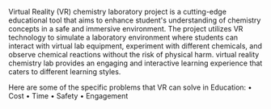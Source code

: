 Virtual Reality (VR) chemistry laboratory project is a cutting-edge educational tool that aims to enhance student's understanding of chemistry concepts in a safe and immersive environment. The project utilizes VR technology to simulate a laboratory environment where students can interact with virtual lab equipment, experiment with different chemicals, and observe chemical reactions without the risk of physical harm. virtual reality chemistry lab provides an engaging and interactive learning experience that caters to different learning styles. 

Here are some of the specific problems that VR can solve in Education:
• Cost
• Time
• Safety
• Engagement
